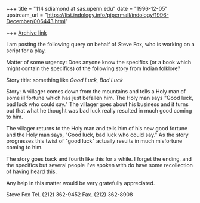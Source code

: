 +++
title = "114 sdiamond at sas.upenn.edu"
date = "1996-12-05"
upstream_url = "https://list.indology.info/pipermail/indology/1996-December/006443.html"

+++
[Archive link](https://list.indology.info/pipermail/indology/1996-December/006443.html)

I am posting the following query on behalf of Steve Fox, who is working on a 
script for a play.

Matter of some urgency: Does anyone know the specifics (or a book which 
might contain the specifics) of the following story from Indian folklore?

Story title: something like _Good Luck, Bad Luck_

Story:  A villager comes down from the mountains and tells a Holy man of 
some ill fortune which has just befallen him.  The Holy man says "Good 
luck, bad luck who could say."  The villager goes about his business and 
it turns out that what he thought was bad luck really resulted in much 
good coming to him.

The villager returns to the Holy man and tells him of his new good 
fortune and the Holy man says, "Good luck, bad luck who could say."  As 
the story progresses this twist of "good luck" actually results in much 
misfortune coming to him.

The story goes back and fourth like this for a while.  I forget the 
ending, and the specifics but several people I've spoken with do have 
some recollection of having heard this.

Any help in this matter would be very gratefully appreciated.

Steve Fox
Tel. (212) 362-9452
Fax. (212) 362-8908




